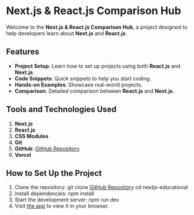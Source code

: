 # Next.js & React.js Comparison Hub

Welcome to the **Next.js & React.js Comparison Hub**, a project designed to help developers learn about **Next.js** and **React.js**.

## Features

- **Project Setup**: Learn how to set up projects using both **React.js** and **Next.js**.
- **Code Snippets**: Quick snippets to help you start coding.
- **Hands-on Examples**: Showcase real-world projects.
- **Comparison**: Detailed comparison between **React.js** and **Next.js**.

## Tools and Technologies Used

1. **Next.js**
2. **React.js**
3. **CSS Modules**
4. **Git**
5. **GitHub**: [GitHub Repository](https://github.com/Aijus2022/nextjs-educational)
6. **Vercel**

## How to Set Up the Project

1. Clone the repository:
git clone [GitHub Repository](https://github.com/Aijus2022/nextjs-educational.git)
cd nextjs-educational
2. Install dependencies:
npm install
3. Start the development server:
npm run dev
4. Visit [the app](http://localhost:3000) to view it in your browser.
